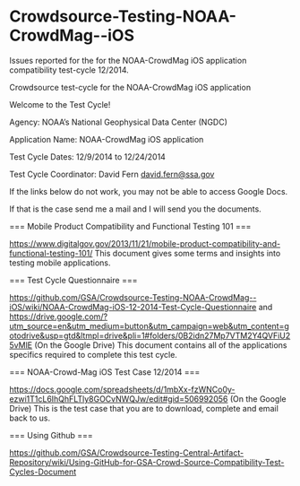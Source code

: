 Crowdsource-Testing-NOAA-CrowdMag--iOS
======================================

Issues reported for the for the NOAA-CrowdMag iOS application compatibility test-cycle 12/2014.

Crowdsource test-cycle for the NOAA-CrowdMag iOS application

Welcome to the Test Cycle!

Agency: NOAA’s National Geophysical Data Center (NGDC)

Application Name: NOAA-CrowdMag iOS application

Test Cycle Dates: 12/9/2014 to 12/24/2014

Test Cycle Coordinator: David Fern david.fern@ssa.gov

If the links below do not work, you may not be able to access Google Docs.

If that is the case send me a mail and I will send you the documents.

=== Mobile Product Compatibility and Functional Testing 101 ===

https://www.digitalgov.gov/2013/11/21/mobile-product-compatibility-and-functional-testing-101/
This document gives some terms and insights into testing mobile applications.

=== Test Cycle Questionnaire ===

https://github.com/GSA/Crowdsource-Testing-NOAA-CrowdMag--iOS/wiki/NOAA-CrowdMag-iOS-12-2014-Test-Cycle-Questionnaire
and
https://drive.google.com/?utm_source=en&utm_medium=button&utm_campaign=web&utm_content=gotodrive&usp=gtd&ltmpl=drive&pli=1#folders/0B2idn27Mp7VTM2Y4QVFiU25vMlE (On the Google Drive)
This document contains all of the applications specifics required to complete this test cycle.

=== NOAA-Crowd-Mag iOS Test Case 12/2014 ===

https://docs.google.com/spreadsheets/d/1mbXx-fzWNCo0y-ezwi1T1cL6IhQhFLTly8GOCvNWQJw/edit#gid=506992056 (On the Google Drive)
This is the test case that you are to download, complete and email back to us.

=== Using Github ===

https://github.com/GSA/Crowdsource-Testing-Central-Artifact-Repository/wiki/Using-GitHub-for-GSA-Crowd-Source-Compatibility-Test-Cycles-Document
